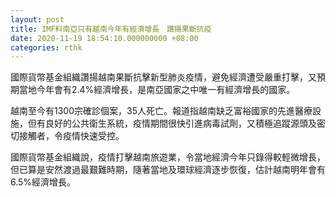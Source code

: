 ```yaml
---
layout: post
title: IMF料南亞只有越南今年有經濟增長　讚揚果斷抗疫
date: 2020-11-19 18:54:10.000000000 +08:00
categories: rthk
---
```


國際貨幣基金組織讚揚越南果斷抗擊新型肺炎疫情，避免經濟遭受嚴重打擊，又預期當地今年會有2.4%經濟增長，是南亞國家之中唯一有經濟增長的國家。

越南至今有1300宗確診個案，35人死亡。報道指越南缺乏富裕國家的先進醫療設施，但有良好的公共衛生系統，疫情期間很快引進病毒試劑，又積極追蹤源頭及密切接觸者，令疫情快速受控。

國際貨幣基金組織說，疫情打擊越南旅遊業，令當地經濟今年只錄得較輕微增長，但已算是安然渡過最艱難時期，隨著當地及環球經濟逐步恢復，估計越南明年會有6.5%經濟增長。
